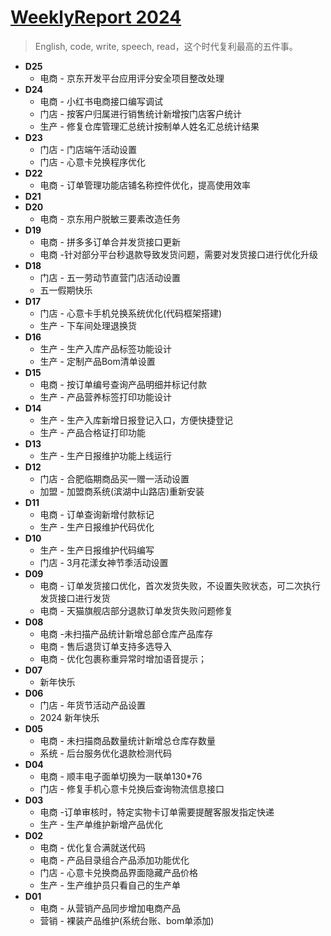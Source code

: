 # [WeeklyReport 2024](https://github.com/goohugo/myblog/issues/30)

> English, code, write, speech, read，这个时代复利最高的五件事。
- **D25**
    -  电商 - 京东开发平台应用评分安全项目整改处理
- **D24**
    - 电商 - 小红书电商接口编写调试
    - 门店 - 按客户归属进行销售统计新增按门店客户统计
    - 生产 - 修复仓库管理汇总统计按制单人姓名汇总统计结果
- **D23**
    - 门店 -  门店端午活动设置
    - 门店 - 心意卡兑换程序优化
- **D22**
    - 电商 - 订单管理功能店铺名称控件优化，提高使用效率
- **D21**
- **D20**
    - 电商 - 京东用户脱敏三要素改造任务
- **D19**
    - 电商 - 拼多多订单合并发货接口更新
    - 电商 -针对部分平台秒退款导致发货问题，需要对发货接口进行优化升级
- **D18**
    - 门店 - 五一劳动节直营门店活动设置
    - 五一假期快乐
- **D17**
    - 门店 - 心意卡手机兑换系统优化(代码框架搭建)
    - 生产 - 下车间处理退换货
- **D16**
    - 生产 - 生产入库产品标签功能设计
    - 生产 - 定制产品Bom清单设置
- **D15**
    -  电商 - 按订单编号查询产品明细并标记付款
    -  生产 - 产品营养标签打印功能设计
- **D14**
    - 生产 - 生产入库新增日报登记入口，方便快捷登记
    - 生产 -  产品合格证打印功能
- **D13**
    -  生产 - 生产日报维护功能上线运行
- **D12**
    -  门店 - 合肥临期商品买一赠一活动设置
    -  加盟 - 加盟商系统(滨湖中山路店)重新安装
- **D11**
    - 电商 - 订单查询新增付款标记
    - 生产 - 生产日报维护代码优化
- **D10**
    - 生产 - 生产日报维护代码编写
    - 门店 - 3月花漾女神节季活动设置
- **D09**
    - 电商 - 订单发货接口优化，首次发货失败，不设置失败状态，可二次执行发货接口进行发货
    - 电商 - 天猫旗舰店部分退款订单发货失败问题修复
- **D08**
    - 电商 -未扫描产品统计新增总部仓库产品库存
    - 电商 - 售后退货订单支持多选导入
    - 电商 - 优化包裹称重异常时增加语音提示；
- **D07**
    - 新年快乐
- **D06**
    - 门店  - 年货节活动产品设置
    - 2024 新年快乐
- **D05**
    - 电商 - 未扫描商品数量统计新增总仓库存数量
    - 系统 - 后台服务优化退款检测代码
- **D04**
    - 电商 - 顺丰电子面单切换为一联单130*76
    - 门店 - 修复手机心意卡兑换后查询物流信息接口
- **D03**
    - 电商 -订单审核时，特定实物卡订单需要提醒客服发指定快递
    - 生产 - 生产单维护新增产品优化
- **D02**
    - 电商 - 优化复合满就送代码
    - 电商 - 产品目录组合产品添加功能优化
    - 门店 - 心意卡兑换商品界面隐藏产品价格
    - 生产 - 生产维护员只看自己的生产单   
- **D01**
    - 电商 - 从营销产品同步增加电商产品
    - 营销 - 裸装产品维护(系统台账、bom单添加)